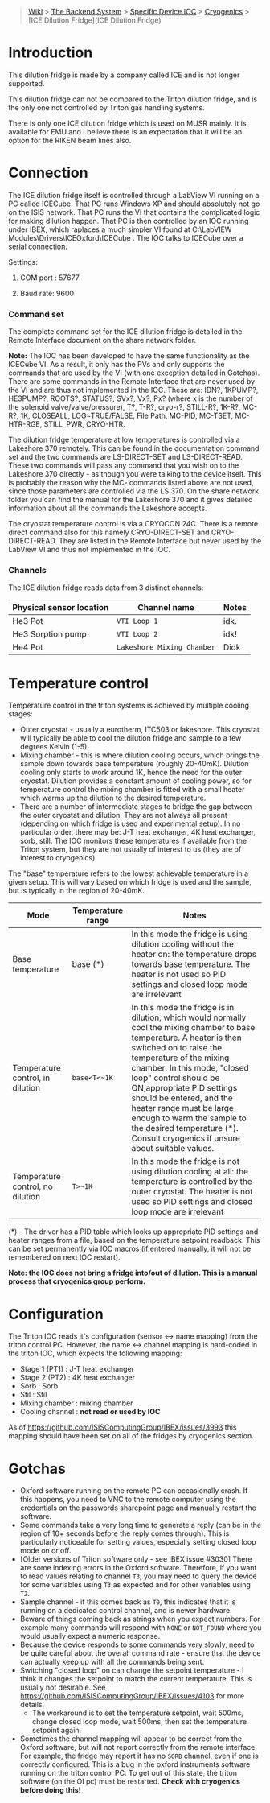 > [Wiki](Home) > [The Backend System](The-Backend-System) > [Specific Device IOC](Specific-Device-IOC) > [Cryogenics](Cryogenics) > [ICE Dilution Fridge](ICE Dilution Fridge)

# Introduction

This dilution fridge is made by a company called ICE and is not longer supported.

This dilution fridge can not be compared to the Triton dilution fridge, and is the only one not controlled by Triton gas handling systems.

There is only one ICE dilution fridge which is used on MUSR mainly. It is available for EMU and I believe there is an expectation that it will be an option for the RIKEN beam lines also.

# Connection

The ICE dilution fridge itself is controlled through a LabView VI running on a PC called ICECube. That PC runs Windows XP and should absolutely not go on the ISIS network. That PC runs the VI that contains the complicated logic for making dilution happen. That PC is then controlled by an IOC running under IBEX, which raplaces a much simpler VI found at C:\LabVIEW Modules\Drivers\ICEOxford\ICECube . The IOC talks to ICECube over a serial connection.

Settings:

1. COM port : 57677

1. Baud rate: 9600

### Command set

The complete command set for the ICE dilution fridge is detailed in the Remote Interface document on the share network folder.

**Note:** The IOC has been developed to have the same functionality as the ICECube VI. As a result, it only has the PVs and only supports the commands that are used by the VI (with one exception detailed in Gotchas). There are some commands in the Remote Interface that are never used by the VI and are thus not implemented in the IOC. These are: IDN?, 1KPUMP?, HE3PUMP?, ROOTS?, STATUS?, SVx?, Vx?, Px? (where x is the number of the solenoid valve/valve/pressure), T?, T-R?, cryo-r?, STILL-R?, 1K-R?, MC-R?, 1K, CLOSEALL, LOG=TRUE/FALSE, File Path, MC-PID, MC-TSET, MC-HTR-RGE, STILL_PWR, CRYO-HTR.

The dilution fridge temperature at low temperatures is controlled via a Lakeshore 370 remotely. This can be found in the documentation command set and the two commands are LS-DIRECT-SET and LS-DIRECT-READ. These two commands will pass any command that you wish on to the Lakeshore 370 directly - as though you were talking to the device itself. This is probably the reason why the MC- commands listed above are not used, since those parameters are controlled via the LS 370. On the share network folder you can find the manual for the Lakeshore 370 and it gives detailed information about all the commands the Lakeshore accepts. 

The cryostat temperature control is via a CRYOCON 24C. There is a remote direct command also for this namely CRYO-DIRECT-SET and CRYO-DIRECT-READ. They are listed in the Remote Interface but never used by the LabView VI and thus not implemented in the IOC.

### Channels

The ICE dilution fridge reads data from 3 distinct channels:

| Physical sensor location | Channel name  | Notes |
| --- | --- | --- |
| He3 Pot | `VTI Loop 1` | idk. |
| He3 Sorption pump | `VTI Loop 2` | idk! | 
| He4 Pot | `Lakeshore Mixing Chamber` | Didk | 

# Temperature control

Temperature control in the triton systems is achieved by multiple cooling stages:
- Outer cryostat - usually a eurotherm, ITC503 or lakeshore. This cryostat will typically be able to cool the dilution fridge and sample to a few degrees Kelvin (1-5). 
- Mixing chamber - this is where dilution cooling occurs, which brings the sample down towards base temperature (roughly 20-40mK). Dilution cooling only starts to work around 1K, hence the need for the outer cryostat. Dilution provides a constant amount of cooling power, so for temperature control the mixing chamber is fitted with a small heater which warms up the dilution to the desired temperature.
- There are a number of intermediate stages to bridge the gap between the outer cryostat and dilution. They are not always all present (depending on which fridge is used and experimental setup). In no particular order, there may be: J-T heat exchanger, 4K heat exchanger, sorb, still. The IOC monitors these temperatures if available from the Triton system, but they are not usually of interest to us (they are of interest to cryogenics).

The "base" temperature refers to the lowest achievable temperature in a given setup. This will vary based on which fridge is used and the sample, but is typically in the region of 20-40mK.

| Mode | Temperature range | Notes |
| --- | --- | --- |
| Base temperature | base (*) | In this mode the fridge is using dilution cooling without the heater on: the temperature drops towards base temperature. The heater is not used so PID settings and closed loop mode are irrelevant |
| Temperature control, in dilution | `base<T<~1K` | In this mode the fridge is in dilution, which would normally cool the mixing chamber to base temperature. A heater is then switched on to raise the temperature of the mixing chamber. In this mode, "closed loop" control should be ON,appropriate PID settings should be entered, and the heater range must be large enough to warm the sample to the desired temperature (*). Consult cryogenics if unsure about suitable values. |
| Temperature control, no dilution | `T>~1K` | In this mode the fridge is not using dilution cooling at all: the temperature is controlled by the outer cryostat. The heater is not used so PID settings and closed loop mode are irrelevant |

(*) - The driver has a PID table which looks up appropriate PID settings and heater ranges from a file, based on the temperature setpoint readback. This can be set permanently via IOC macros (if entered manually, it will not be remembered on next IOC restart).

**Note: the IOC does not bring a fridge into/out of dilution. This is a manual process that cryogenics group perform.**

# Configuration

The Triton IOC reads it's configuration (sensor <-> name mapping) from the triton control PC. However, the name <-> channel mapping is hard-coded in the triton IOC, which expects the following mapping:
- Stage 1 (PT1) : J-T heat exchanger
- Stage 2 (PT2) : 4K heat exchanger
- Sorb : Sorb
- Stil : Stil
- Mixing chamber : mixing chamber
- Cooling channel : **not read or used by IOC**

As of https://github.com/ISISComputingGroup/IBEX/issues/3993 this mapping should have been set on all of the fridges by cryogenics section.

# Gotchas

- Oxford software running on the remote PC can occasionally crash. If this happens, you need to VNC to the remote computer using the credentials on the passwords sharepoint page and manually restart the software.
- Some commands take a very long time to generate a reply (can be in the region of 10+ seconds before the reply comes through). This is particularly noticeable for setting values, especially setting closed loop mode on or off.
- [Older versions of Triton software only - see IBEX issue #3030] There are some indexing errors in the Oxford software. Therefore, if you want to read values relating to channel `T3`, you may need to query the device for some variables using `T3` as expected and for other variables using `T2`.
- Sample channel - if this comes back as `T0`, this indicates that it is running on a dedicated control channel, and is newer hardware.
- Beware of things coming back as strings when you expect numbers. For example many commands will respond with `NONE` or `NOT_FOUND` where you would usually expect a numeric response.
- Because the device responds to some commands very slowly, need to be quite careful about the overall command rate - ensure that the device can actually keep up with all the commands being sent.
- Switching "closed loop" on can change the setpoint temperature - I think it changes the setpoint to match the current temperature. This is usually not desirable. See https://github.com/ISISComputingGroup/IBEX/issues/4103 for more details.
  * The workaround is to set the temperature setpoint, wait 500ms, change closed loop mode, wait 500ms, then set the temperature setpoint again.
- Sometimes the channel mapping will appear to be correct from the Oxford software, but will not report correctly from the remote interface. For example, the fridge may report it has no `SORB` channel, even if one is correctly configured. This is a bug in the oxford instruments software running on the triton control PC. To get out of this state, the triton software (on the OI pc) must be restarted. **Check with cryogenics before doing this!**

